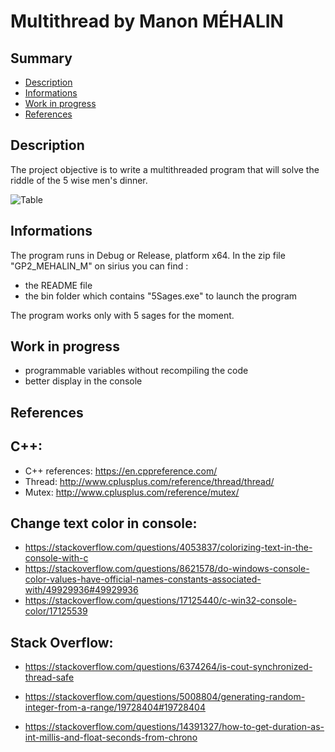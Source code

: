 # **Multithread by Manon MÉHALIN**

## **Summary**

- [Description](##Description)
- [Informations](##Informations)
- [Work in progress](##Work%20in%20progress)
- [References](##References)

## **Description**

The project objective is to write a multithreaded program that will solve the riddle of the 5 wise men's dinner.

![Table](table.png "Sages layout")

## **Informations**

The program runs in Debug or Release, platform x64.
In the zip file "GP2_MEHALIN_M" on sirius you can find :
- the README file
- the bin folder which contains "5Sages.exe" to launch the program

The program works only with 5 sages for the moment.

## **Work in progress**

- programmable variables without recompiling the code
- better display in the console

## **References**

C++:
---
- C++ references: https://en.cppreference.com/
- Thread: http://www.cplusplus.com/reference/thread/thread/
- Mutex: http://www.cplusplus.com/reference/mutex/

Change text color in console:
---
- https://stackoverflow.com/questions/4053837/colorizing-text-in-the-console-with-c
- https://stackoverflow.com/questions/8621578/do-windows-console-color-values-have-official-names-constants-associated-with/49929936#49929936
- https://stackoverflow.com/questions/17125440/c-win32-console-color/17125539

Stack Overflow:
---
- https://stackoverflow.com/questions/6374264/is-cout-synchronized-thread-safe

- https://stackoverflow.com/questions/5008804/generating-random-integer-from-a-range/19728404#19728404

- https://stackoverflow.com/questions/14391327/how-to-get-duration-as-int-millis-and-float-seconds-from-chrono